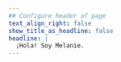 ```yaml
---
## Configure header of page
text_align_right: false
show_title_as_headline: false
headline: |
  ¡Hola! Soy Melanie.
---
```


<!-- this is a subheadline -->



